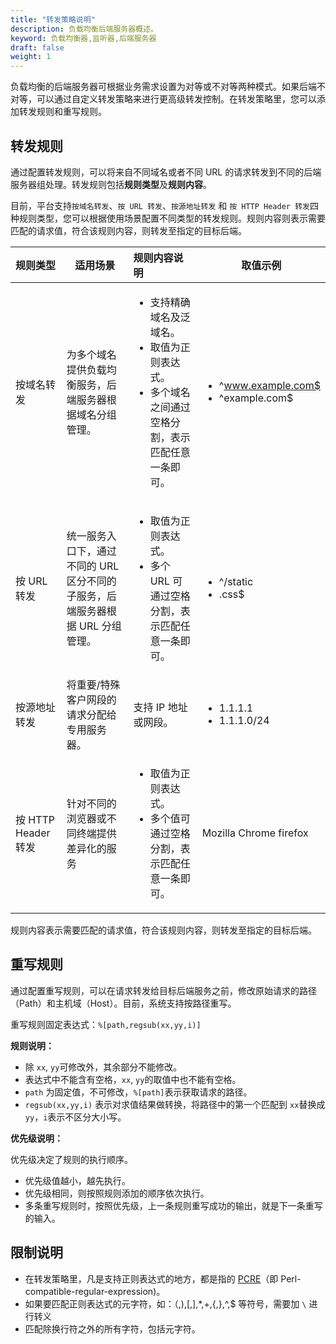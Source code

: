 ```yaml
---
title: "转发策略说明"
description: 负载均衡后端服务器概述。
keyword: 负载均衡器,监听器,后端服务器
draft: false
weight: 1
---
```


负载均衡的后端服务器可根据业务需求设置为对等或不对等两种模式。如果后端不对等，可以通过自定义转发策略来进行更高级转发控制。在转发策略里，您可以添加转发规则和重写规则。

## 转发规则

通过配置转发规则，可以将来自不同域名或者不同 URL 的请求转发到不同的后端服务器组处理。转发规则包括**规则类型**及**规则内容**。

目前，平台支持`按域名转发`、`按 URL 转发`、`按源地址转发` 和 `按 HTTP Header 转发`四种规则类型，您可以根据使用场景配置不同类型的转发规则。规则内容则表示需要匹配的请求值，符合该规则内容，则转发至指定的目标后端。

| 规则类型            | 适用场景                                                     | 规则内容说明                                                 | 取值示例                                                  |
| :------------------ | ------------------------------------------------------------ | :----------------------------------------------------------- | --------------------------------------------------------- |
| 按域名转发          | 为多个域名提供负载均衡服务，后端服务器根据域名分组管理。     | <ul><li>支持精确域名及泛域名。</li><li>取值为正则表达式。</li><li>多个域名之间通过空格分割，表示匹配任意一条即可。</li></ul> | <ul><li>^www.example.com$</li><li>^example.com$</li></ul> |
| 按 URL 转发         | 统一服务入口下，通过不同的 URL 区分不同的子服务，后端服务器根据 URL 分组管理。 | <ul><li>取值为正则表达式。</li><li>多个 URL 可通过空格分割，表示匹配任意一条即可。</li></ul> | <ul><li>^/static </li><li>.css$</li></ul>                 |
| 按源地址转发        | 将重要/特殊客户网段的请求分配给专用服务器。                  | 支持 IP 地址或网段。                                         | <ul><li>1.1.1.1 </li><li>1.1.1.0/24</li></ul>             |
| 按 HTTP Header 转发 | 针对不同的浏览器或不同终端提供差异化的服务                   | <ul><li>取值为正则表达式。</li><li>多个值可通过空格分割，表示匹配任意一条即可。</li></ul> | Mozilla Chrome firefox                                    |

规则内容表示需要匹配的请求值，符合该规则内容，则转发至指定的目标后端。

## 重写规则

通过配置重写规则，可以在请求转发给目标后端服务之前，修改原始请求的路径（Path）和主机域（Host）。目前，系统支持按路径重写。

重写规则固定表达式：`%[path,regsub(xx,yy,i)]`

**规则说明：**

- 除 `xx`, `yy`可修改外，其余部分不能修改。
- 表达式中不能含有空格，`xx`, `yy`的取值中也不能有空格。
- `path` 为固定值，不可修改，`%[path]`表示获取请求的路径。
- `regsub(xx,yy,i)` 表示对求值结果做转换，将路径中的第一个匹配到 `xx`替换成 `yy`，`i`表示不区分大小写。

**优先级说明：**

优先级决定了规则的执行顺序。

- 优先级值越小，越先执行。
- 优先级相同，则按照规则添加的顺序依次执行。
- 多条重写规则时，按照优先级，上一条规则重写成功的输出，就是下一条重写的输入。

## 限制说明

- 在转发策略里，凡是支持正则表达式的地方，都是指的 [PCRE](https://en.wikipedia.org/wiki/Perl_Compatible_Regular_Expressions)（即 Perl-compatible-regular-expression)。
- 如果要匹配正则表达式的元字符，如：（,),[,],*,+,{,},^,$ 等符号，需要加 `\` 进行转义
- 匹配除换行符之外的所有字符，包括元字符。



